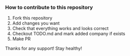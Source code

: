 ### How to contribute to this repository

1. Fork this repository
2. Add changes you want
3. Check that everything works and looks correct
4. Checkout TODO.md and mark added company if exists
5. Make PR

Thanks for any support! Stay healthy!
